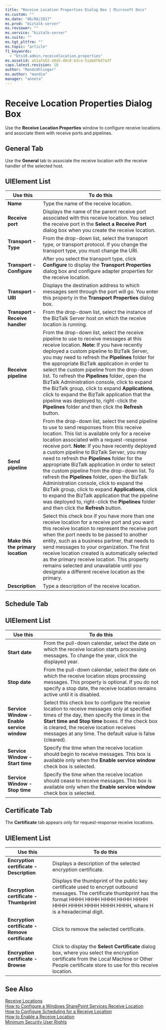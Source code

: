 ```yaml
---
title: "Receive Location Properties Dialog Box | Microsoft Docs"
ms.custom: ""
ms.date: "06/08/2017"
ms.prod: "biztalk-server"
ms.reviewer: ""
ms.service: "biztalk-server"
ms.suite: ""
ms.tgt_pltfrm: ""
ms.topic: "article"
f1_keywords: 
  - "bts10.admin.receivelocation.properties"
ms.assetid: a51afe52-a9a5-40c0-b3ca-51abdf6d7a3f
caps.latest.revision: 18
author: "MandiOhlinger"
ms.author: "mandia"
manager: "anneta"
---
```

# Receive Location Properties Dialog Box
Use the **Receive Location Properties** window to configure receive locations and associate them with receive ports and pipelines.  
  
## General Tab  
 Use the **General** tab to associate the receive location with the receive handler of the selected host.  
  
## UIElement List  
  
|Use this|To do this|  
|--------------|----------------|  
|**Name**|Type the name of the receive location.|  
|**Receive port**|Displays the name of the parent receive port associated with this receive location. You select the receive port in the **Select a Receive Port** dialog box when you create the receive location.|  
|**Transport - Type**|From the drop-down list, select the transport type, or transport protocol. If you change the transport type, you must change the URI.|  
|**Transport - Configure**|After you select the transport type, click **Configure** to display the **Transport Properties** dialog box and configure adapter properties for the receive location.|  
|**Transport - URI**|Displays the destination address to which messages sent through the port will go. You enter this property in the **Transport Properties** dialog box.|  
|**Transport - Receive handler**|From the drop-down list, select the instance of the BizTalk Server host on which the receive location is running.|  
|**Receive pipeline**|From the drop-down list, select the receive pipeline to use to receive messages at this receive location. **Note:**  If you have recently deployed a custom pipeline to BizTalk Server, you may need to refresh the **Pipelines** folder for the appropriate BizTalk application in order to select the custom pipeline from the drop-down list.  To refresh the **Pipelines** folder, open the BizTalk Administration console, click to expand the BizTalk group, click to expand **Applications**, click to expand the BizTalk application that the pipeline was deployed to, right-click the **Pipelines** folder and then click the **Refresh** button.|  
|**Send pipeline**|From the drop-down list, select the send pipeline to use to send responses from this receive location. This list is available only for a receive location associated with a request-response receive port. **Note:**  If you have recently deployed a custom pipeline to BizTalk Server, you may need to refresh the **Pipelines** folder for the appropriate BizTalk application in order to select the custom pipeline from the drop-down list.  To refresh the **Pipelines** folder, open the BizTalk Administration console, click to expand the BizTalk group, click to expand **Applications**, click to expand the BizTalk application that the pipeline was deployed to, right-click the **Pipelines** folder and then click the **Refresh** button.|  
|**Make this the primary location**|Select this check box if you have more than one receive location for a receive port and you want this receive location to represent the receive port when the port needs to be passed to another entity, such as a business partner, that needs to send messages to your organization. The first receive location created is automatically selected as the primary receive location. This property remains selected and unavailable until you designate a different receive location as the primary.|  
|**Description**|Type a description of the receive location.|  
  
## Schedule Tab  
  
## UIElement List  
  
|Use this|To do this|  
|--------------|----------------|  
|**Start date**|From the pull-down calendar, select the date on which the receive location starts processing messages. To change the year, click the displayed year.|  
|**Stop date**|From the pull-down calendar, select the date on which the receive location stops processing messages. This property is optional. If you do not specify a stop date, the receive location remains active until it is disabled.|  
|**Service Window - Enable service window**|Select this check box to configure the receive location to receive messages only at specified times of the day, then specify the times in the **Start time and Stop time** boxes. If the check box is cleared, the receive location receives messages at any time. The default value is false (cleared).|  
|**Service Window - Start time**|Specify the time when the receive location should begin to receive messages. This box is available only when the **Enable service window** check box is selected.|  
|**Service Window - Stop time**|Specify the time when the receive location should cease to receive messages. This box is available only when the **Enable service window** check box is selected.|  
  
## Certificate Tab  
 The **Certificate** tab appears only for request-response receive locations.  
  
## UIElement List  
  
|Use this|To do this|  
|--------------|----------------|  
|**Encryption certificate - Description**|Displays a description of the selected encryption certificate.|  
|**Encryption certificate - Thumbprint**|Displays the thumbprint of the public key certificate used to encrypt outbound messages. The certificate thumbprint has the format HHHH HHHH HHHH HHHH HHHH HHHH HHHH HHHH HHHH HHHH, where H is a hexadecimal digit.|  
|**Encryption certificate - Remove certificate**|Click to remove the selected certificate.|  
|**Encryption certificate - Browse**|Click to display the **Select Certificate** dialog box, where you select the encryption certificate from the Local Machine or Other People certificate store to use for this receive location.|  
  
## See Also  
 [Receive Locations](../core/receive-locations.md)   
 [How to Configure a Windows SharePoint Services Receive Location](../core/how-to-configure-a-windows-sharepoint-services-receive-location.md)   
 [How to Configure Scheduling for a Receive Location](../core/how-to-configure-scheduling-for-a-receive-location.md)   
 [How to Enable a Receive Location](../core/how-to-enable-a-receive-location.md)   
 [Minimum Security User Rights](../core/minimum-security-user-rights.md)